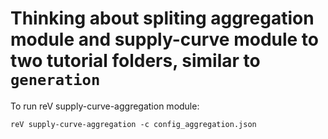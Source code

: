 Thinking about spliting aggregation module and supply-curve module to two tutorial folders, similar to `generation`
===

To run reV supply-curve-aggregation module: 
```
reV supply-curve-aggregation -c config_aggregation.json
```
